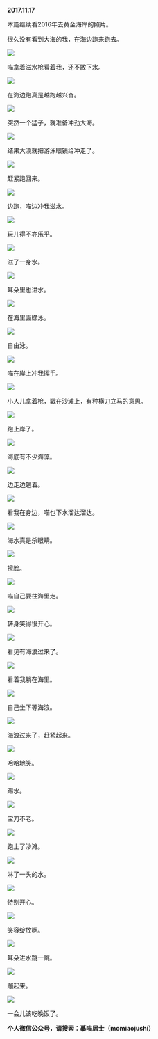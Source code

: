 
          
            
**2017.11.17**

本篇继续看2016年去黄金海岸的照片。

很久没有看到大海的我，在海边跑来跑去。




![](img/51001-9163a01bd8663fc0.jpg)




喵拿着滋水枪看着我，还不敢下水。




![](img/51001-e089e2266a96b755.jpg)




在海边跑真是越跑越兴奋。




![](img/51001-0bb93a176368109a.jpg)




突然一个猛子，就准备冲劲大海。




![](img/51001-9b54f34853feef1f.jpg)




结果大浪就把游泳眼镜给冲走了。




![](img/51001-99e4ffba99bc37bf.jpg)




赶紧跑回来。




![](img/51001-57653604bf06680b.jpg)




边跑，喵边冲我滋水。




![](img/51001-8d296fd77187d321.jpg)




玩儿得不亦乐乎。




![](img/51001-03daaaa734025851.jpg)




滋了一身水。




![](img/51001-2c9cfbd8e75b1604.jpg)




耳朵里也进水。




![](img/51001-ff462de7559e41bb.jpg)




在海里面蝶泳。




![](img/51001-8c43a6fd8b4409db.jpg)




自由泳。




![](img/51001-6529dd127981516a.jpg)




喵在岸上冲我挥手。




![](img/51001-0c2ffebfb0b789ae.jpg)




小人儿拿着枪，戳在沙滩上，有种横刀立马的意思。




![](img/51001-b7639332131455b7.jpg)




跑上岸了。




![](img/51001-2ba2ccb8dc5973c4.jpg)




海底有不少海藻。




![](img/51001-e48a44e423f02db6.jpg)




边走边趟着。




![](img/51001-5fc7dd45bd0f70e0.jpg)




看我在身边，喵也下水溜达溜达。




![](img/51001-0c9279238906ad6d.jpg)




海水真是杀眼睛。




![](img/51001-3f5ef986c71271ae.jpg)




擦脸。




![](img/51001-b2fcc5e8e19d7ef2.jpg)




喵自己要往海里走。




![](img/51001-d0ffd6c2e3d25678.jpg)




转身笑得很开心。




![](img/51001-1b82742aba5c97f3.jpg)




看见有海浪过来了。




![](img/51001-e8f9f35c0b7fa584.jpg)




看着我躺在海里。




![](img/51001-1345dba35a92d50c.jpg)




自己坐下等海浪。




![](img/51001-ee2da316eea786a6.jpg)




海浪过来了，赶紧起来。




![](img/51001-b88013c51544c228.jpg)




哈哈地笑。




![](img/51001-36ea7f6b636eca0e.jpg)




踢水。




![](img/51001-c2a86a4fcf94bcc9.jpg)




宝刀不老。




![](img/51001-32fb17baa023f90c.jpg)




跑上了沙滩。




![](img/51001-ce4a5aa76b531fc7.jpg)




淋了一头的水。




![](img/51001-4e9a8296feb649bd.jpg)




特别开心。




![](img/51001-8173096fe83a2a86.jpg)




笑容绽放啊。




![](img/51001-1c14d6e5fa0618e1.jpg)




耳朵进水跳一跳。




![](img/51001-3bc27adbf127ec19.jpg)




蹦起来。




![](img/51001-feb58c5fb6160001.jpg)




一会儿该吃晚饭了。


**个人微信公众号，请搜索：摹喵居士（momiaojushi）**

          
        